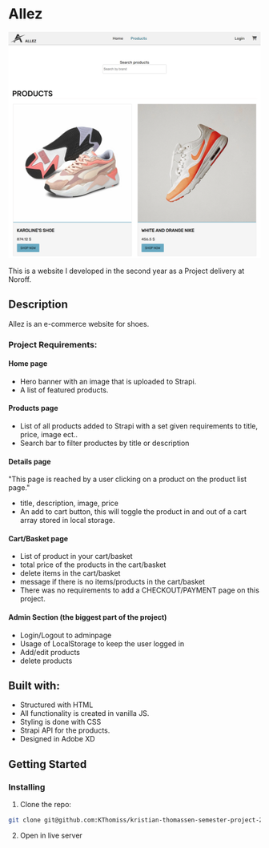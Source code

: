 # Allez

![image](allez-products-small.png)

This is a website I developed in the second year as a Project delivery at Noroff.

## Description

Allez is an e-commerce website for shoes.

### Project Requirements:

#### Home page
- Hero banner with an image that is uploaded to Strapi.
- A list of featured products.

#### Products page
- List of all products added to Strapi with a set given requirements to title, price, image ect..
- Search bar to filter productes by title or description

#### Details page
"This page is reached by a user clicking on a product on the product list page."
- title, description, image, price
- An add to cart button, this will toggle the product in and out of a cart array stored in local storage.

#### Cart/Basket page
- List of product in your cart/basket
- total price of the products in the cart/basket
- delete items in the cart/basket
- message if there is no items/products in the cart/basket
- There was no requirements to add a CHECKOUT/PAYMENT page on this project.

#### Admin Section (the biggest part of the project)
- Login/Logout to adminpage
- Usage of LocalStorage to keep the user logged in
- Add/edit products
- delete products

## Built with:

- Structured with HTML
- All functionality is created in vanilla JS.
- Styling is done with CSS
- Strapi API for the products.
- Designed in Adobe XD

## Getting Started

### Installing

1. Clone the repo:

```bash
git clone git@github.com:KThomiss/kristian-thomassen-semester-project-2.git
```

2. Open in live server


